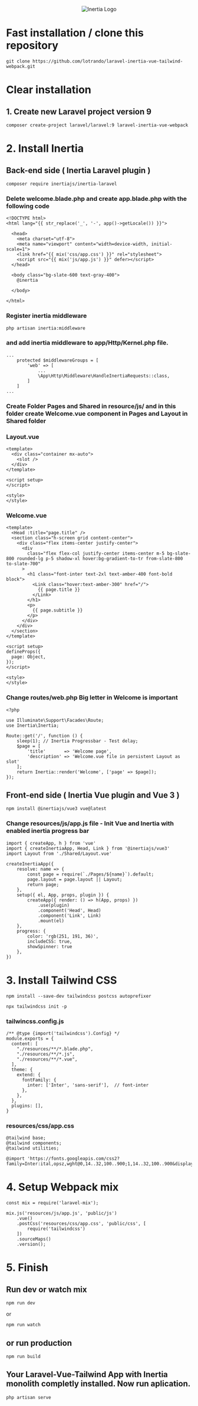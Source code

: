 <p align="center"><img src="header.png" alt="Inertia Logo"></a>

# Fast installation / clone this repository
```
git clone https://github.com/lotrando/laravel-inertia-vue-tailwind-webpack.git
```
# Clear installation

## 1. Create new Laravel project version 9
```
composer create-project laravel/laravel:9 laravel-inertia-vue-webpack
```

# 2. Install Inertia
## Back-end side ( Inertia Laravel plugin )
```
composer require inertiajs/inertia-laravel
```
### Delete welcome.blade.php and create app.blade.php with the following code
```
<!DOCTYPE html>
<html lang="{{ str_replace('_', '-', app()->getLocale()) }}">

  <head>
    <meta charset="utf-8">
    <meta name="viewport" content="width=device-width, initial-scale=1">
    <link href="{{ mix('css/app.css') }}" rel="stylesheet">
    <script src="{{ mix('js/app.js') }}" defer></script>
  </head>

  <body class="bg-slate-600 text-gray-400">
    @inertia

  </body>

</html>

```
### Register inertia middleware
```
php artisan inertia:middleware
```
### and add inertia middleware to app/Http/Kernel.php file.
```
...
    protected $middlewareGroups = [
        'web' => [
            ...
            \App\Http\Middleware\HandleInertiaRequests::class,
        ]
    ]
...
```
### Create Folder Pages and Shared in resource/js/ and in this folder create Welcome.vue component in Pages and Layout in Shared folder

### Layout.vue
```
<template>
  <div class="container mx-auto">
    <slot />
  </div>
</template>

<script setup>
</script>

<style>
</style>
```

### Welcome.vue
```
<template>
  <Head :title="page.title" />
  <section class="h-screen grid content-center">
    <div class="flex items-center justify-center">
      <div
        class="flex flex-col justify-center items-center m-5 bg-slate-800 rounded-lg p-5 shadow-xl hover:bg-gradient-to-tr from-slate-800 to-slate-700"
      >
        <h1 class="font-inter text-2xl text-amber-400 font-bold block">
          <Link class="hover:text-amber-300" href="/">
            {{ page.title }}
          </Link>
        </h1>
        <p>
          {{ page.subtitle }}
        </p>
      </div>
    </div>
  </section>
</template>

<script setup>
defineProps({
  page: Object,
});
</script>

<style>
</style>
```

### Change routes/web.php Big letter in Welcome is important
```
<?php

use Illuminate\Support\Facades\Route;
use Inertia\Inertia;

Route::get('/', function () {
    sleep(1); // Inertia Progressbar - Test delay;
    $page = [
        'title'       => 'Welcome page',
        'description' => 'Welcome.vue file in persistent Layout as slot'
    ];
    return Inertia::render('Welcome', ['page' => $page]);
});
```
## Front-end side ( Inertia Vue plugin and Vue 3 )
```
npm install @inertiajs/vue3 vue@latest
```
### Change resources/js/app.js file - Init Vue and Inertia with enabled inertia progress bar
```
import { createApp, h } from 'vue'
import { createInertiaApp, Head, Link } from '@inertiajs/vue3'
import Layout from './Shared/Layout.vue'

createInertiaApp({
    resolve: name => {
        const page = require(`./Pages/${name}`).default;
        page.layout = page.layout || Layout;
        return page;
    },
    setup({ el, App, props, plugin }) {
        createApp({ render: () => h(App, props) })
            .use(plugin)
            .component('Head', Head)
            .component('Link', Link)
            .mount(el)
    },
    progress: {
        color: 'rgb(251, 191, 36)',
        includeCSS: true,
        showSpinner: true
    },
})
```
# 3. Install Tailwind CSS
```
npm install --save-dev tailwindcss postcss autoprefixer
```
```
npx tailwindcss init -p
```
### tailwincss.config.js
```
/** @type {import('tailwindcss').Config} */
module.exports = {
  content: [
    "./resources/**/*.blade.php",
    "./resources/**/*.js",
    "./resources/**/*.vue",
  ],
  theme: {
    extend: {
      fontFamily: {
        inter: ['Inter', 'sans-serif'],  // font-inter
      },
    },
  },
  plugins: [],
}
```
### resources/css/app.css
```
@tailwind base;
@tailwind components;
@tailwind utilities;

@import 'https://fonts.googleapis.com/css2?family=Inter:ital,opsz,wght@0,14..32,100..900;1,14..32,100..900&display=swap';

```
# 4. Setup Webpack mix
```
const mix = require('laravel-mix');

mix.js('resources/js/app.js', 'public/js')
    .vue()
    .postCss('resources/css/app.css', 'public/css', [
        require('tailwindcss')
    ])
    .sourceMaps()
    .version();
```
# 5. Finish

## Run dev or watch mix
```
npm run dev
```
or
```
npm run watch
```
## or run production
```
npm run build
```

## Your Laravel-Vue-Tailwind App with Inertia monolith completly installed. Now run aplication.
```
php artisan serve
```


